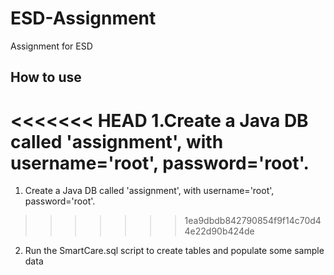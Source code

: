 # ESD-Assignment
Assignment for ESD

## How to use
<<<<<<< HEAD
1.Create a Java DB called 'assignment', with username='root', password='root'.
=======
1. Create a Java DB called 'assignment', with username='root', password='root'.
>>>>>>> 1ea9dbdb842790854f9f14c70d44e22d90b424de
2. Run the SmartCare.sql script to create tables and populate some sample data
